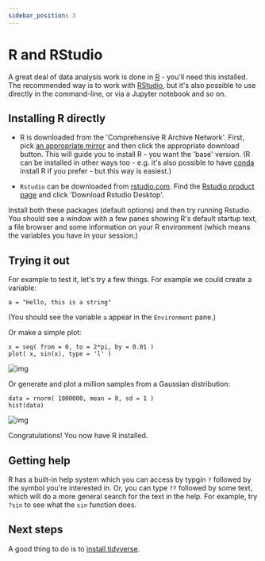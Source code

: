 ```yaml
---
sidebar_position: 3
---
```


# R and RStudio

A great deal of data analysis work is done in [R](https://www.r-project.org) - you'll need this
installed. The recommended way is to work with [RStudio](https://www.rstudio.com), but it's also
possible to use directly in the command-line, or via a Jupyter notebook and so on.

## Installing R directly

* R is downloaded from the 'Comprehensive R Archive Network'. First, pick [an appropriate
  mirror](https://cran.r-project.org/mirrors.html) and then click the appropriate download button.
  This will guide you to install R - you want the 'base' version. (R can be installed in other ways
  too - e.g. it's also possible to have [conda](CONDA.md) install R if you prefer - but this way is easiest.)

* `Rstudio` can be downloaded from [rstudio.com](https://www.rstudio.com). Find the [Rstudio product
  page](https://www.rstudio.com/products/rstudio/) and click 'Download Rstudio Desktop'.

Install both these packages (default options) and then try running Rstudio. You should see a window
with a few panes showing R's default startup text, a file browser and some information on your R
environment (which means the variables you have in your session.)

## Trying it out

For example to test it, let's try a few things.  For example we could create a variable:

```
a = "Hello, this is a string"
```

(You should see the variable `a` appear in the `Environment` pane.)

Or make a simple plot:

```
x = seq( from = 0, to = 2*pi, by = 0.01 )
plot( x, sin(x), type = 'l' )
```

![img](images/sin.png)

Or generate and plot a million samples from a Gaussian distribution:

```
data = rnorm( 1000000, mean = 0, sd = 1 )
hist(data)
```

![img](images/histogram.png)

Congratulations!  You now have R installed.  

## Getting help

R has a built-in help system which you can access by typgin `?` followed by the symbol you're interested in.
Or, you can type `??` followed by some text, which will do a more general search for the text in the help.
For example, try `?sin` to see what the `sin` function does.

## Next steps

A good thing to do is to [install tidyverse](tidyverse.md).
